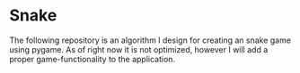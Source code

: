 # Snake

The following repository is an algorithm I design for creating an snake game using pygame. As of right now it is not optimized, however I will add a proper game-functionality to the application.
